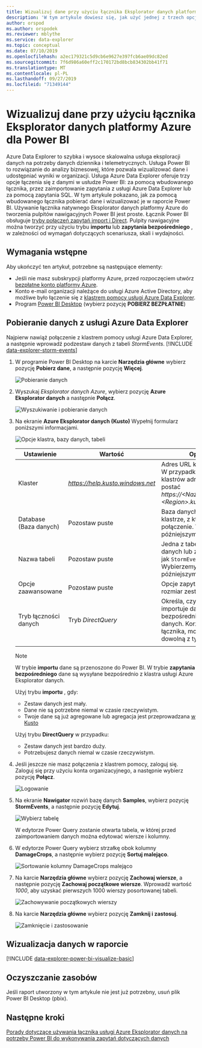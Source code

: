 ```yaml
---
title: Wizualizuj dane przy użyciu łącznika Eksplorator danych platformy Azure dla Power BI
description: 'W tym artykule dowiesz się, jak użyć jednej z trzech opcji wizualizacji danych w Power BI: Łącznik Power BI dla platformy Azure Eksplorator danych.'
author: orspod
ms.author: orspodek
ms.reviewer: mblythe
ms.service: data-explorer
ms.topic: conceptual
ms.date: 07/10/2019
ms.openlocfilehash: a2ec179321c5d9cb6e9627e397fcb6ae09dc82ed
ms.sourcegitcommit: 7f6d986a60eff2c170172bd8bcb834302bb41f71
ms.translationtype: MT
ms.contentlocale: pl-PL
ms.lasthandoff: 09/27/2019
ms.locfileid: "71349144"
---
```

# <a name="visualize-data-using-the-azure-data-explorer-connector-for-power-bi"></a>Wizualizuj dane przy użyciu łącznika Eksplorator danych platformy Azure dla Power BI

Azure Data Explorer to szybka i wysoce skalowalna usługa eksploracji danych na potrzeby danych dziennika i telemetrycznych. Usługa Power BI to rozwiązanie do analizy biznesowej, które pozwala wizualizować dane i udostępniać wyniki w organizacji. Usługa Azure Data Explorer oferuje trzy opcje łączenia się z danymi w usłudze Power BI: za pomocą wbudowanego łącznika, przez zaimportowanie zapytania z usługi Azure Data Explorer lub za pomocą zapytania SQL. W tym artykule pokazano, jak za pomocą wbudowanego łącznika pobierać dane i wizualizować je w raporcie Power BI. Używanie łącznika natywnego Eksplorator danych platformy Azure do tworzenia pulpitów nawigacyjnych Power BI jest proste. Łącznik Power BI obsługuje [tryby połączeń zapytań import i Direct](https://docs.microsoft.com/power-bi/desktop-directquery-about). Pulpity nawigacyjne można tworzyć przy użyciu trybu **importu** lub **zapytania bezpośredniego** , w zależności od wymagań dotyczących scenariusza, skali i wydajności. 

## <a name="prerequisites"></a>Wymagania wstępne

Aby ukończyć ten artykuł, potrzebne są następujące elementy:

* Jeśli nie masz subskrypcji platformy Azure, przed rozpoczęciem utwórz [bezpłatne konto platformy Azure](https://azure.microsoft.com/free/).
* Konto e-mail organizacji należące do usługi Azure Active Directory, aby możliwe było łączenie się z [klastrem pomocy usługi Azure Data Explorer](https://dataexplorer.azure.com/clusters/help/databases/samples).
* Program [Power BI Desktop](https://powerbi.microsoft.com/get-started/) (wybierz pozycję **POBIERZ BEZPŁATNIE**)

## <a name="get-data-from-azure-data-explorer"></a>Pobieranie danych z usługi Azure Data Explorer

Najpierw nawiąż połączenie z klastrem pomocy usługi Azure Data Explorer, a następnie wprowadź podzestaw danych z tabeli *StormEvents*. [!INCLUDE [data-explorer-storm-events](../../includes/data-explorer-storm-events.md)]

1. W programie Power BI Desktop na karcie **Narzędzia główne** wybierz pozycję **Pobierz dane**, a następnie pozycję **Więcej**.

    ![Pobieranie danych](media/power-bi-connector/get-data-more.png)

1. Wyszukaj *Eksplorator danych Azure*, wybierz pozycję **Azure Eksplorator danych** a następnie **Połącz**.

    ![Wyszukiwanie i pobieranie danych](media/power-bi-connector/search-get-data.png)

1. Na ekranie **Azure Eksplorator danych (Kusto)** Wypełnij formularz poniższymi informacjami.

    ![Opcje klastra, bazy danych, tabeli](media/power-bi-connector/cluster-database-table.png)

    **Ustawienie** | **Wartość** | **Opis pola**
    |---|---|---|
    | Klaster | *https://help.kusto.windows.net* | Adres URL klastra pomocy. W przypadku innych klastrów adres URL ma postać *https://\<Nazwa_klastra\>.\<Region\>.kusto.windows.net*. |
    | Database (Baza danych) | Pozostaw puste | Baza danych hostowana w klastrze, z którą nawiązujesz połączenie. Wybierzemy ją w późniejszym kroku. |
    | Nazwa tabeli | Pozostaw puste | Jedna z tabel w bazie danych lub zapytanie, takie jak <code>StormEvents \| take 1000</code>. Wybierzemy ją w późniejszym kroku. |
    | Opcje zaawansowane | Pozostaw puste | Opcje zapytań, na przykład rozmiar zestawu wyników. |
    | Tryb łączności danych | Tryb *DirectQuery* | Określa, czy usługa Power BI importuje dane, czy łączy się bezpośrednio ze źródłem danych. Korzystając z tego łącznika, możesz wybrać dowolną z tych opcji. |
    | | | |
    
    > [!NOTE]
    > W trybie **importu** dane są przenoszone do Power BI. W trybie **zapytania bezpośredniego** dane są wysyłane bezpośrednio z klastra usługi Azure Eksplorator danych.
    >
    > Użyj trybu **importu** , gdy:
    > * Zestaw danych jest mały.
    > * Dane nie są potrzebne niemal w czasie rzeczywistym. 
    > * Twoje dane są już agregowane lub agregacja jest przeprowadzana [w Kusto](/azure/kusto/query/summarizeoperator#list-of-aggregation-functions)    
    >
    > Użyj trybu **DirectQuery** w przypadku:
    > * Zestaw danych jest bardzo duży. 
    > * Potrzebujesz danych niemal w czasie rzeczywistym.   

1. Jeśli jeszcze nie masz połączenia z klastrem pomocy, zaloguj się. Zaloguj się przy użyciu konta organizacyjnego, a następnie wybierz pozycję **Połącz**.

    ![Logowanie](media/power-bi-connector/sign-in.png)

1. Na ekranie **Nawigator** rozwiń bazę danych **Samples**, wybierz pozycję **StormEvents**, a następnie pozycję **Edytuj**.

    ![Wybierz tabelę](media/power-bi-connector/select-table.png)

    W edytorze Power Query zostanie otwarta tabela, w której przed zaimportowaniem danych można edytować wiersze i kolumny.

1. W edytorze Power Query wybierz strzałkę obok kolumny **DamageCrops**, a następnie wybierz pozycję **Sortuj malejąco**.

    ![Sortowanie kolumny DamageCrops malejąco](media/power-bi-connector/sort-descending.png)

1. Na karcie **Narzędzia główne** wybierz pozycję **Zachowaj wiersze**, a następnie pozycję **Zachowaj początkowe wiersze**. Wprowadź wartość *1000*, aby uzyskać pierwszych 1000 wierszy posortowanej tabeli.

    ![Zachowywanie początkowych wierszy](media/power-bi-connector/keep-top-rows.png)

1. Na karcie **Narzędzia główne** wybierz pozycję **Zamknij i zastosuj**.

    ![Zamknięcie i zastosowanie](media/power-bi-connector/close-apply.png)

## <a name="visualize-data-in-a-report"></a>Wizualizacja danych w raporcie

[!INCLUDE [data-explorer-power-bi-visualize-basic](../../includes/data-explorer-power-bi-visualize-basic.md)]

## <a name="clean-up-resources"></a>Oczyszczanie zasobów

Jeśli raport utworzony w tym artykule nie jest już potrzebny, usuń plik Power BI Desktop (pbix).

## <a name="next-steps"></a>Następne kroki

[Porady dotyczące używania łącznika usługi Azure Eksplorator danych na potrzeby Power BI do wykonywania zapytań dotyczących danych](power-bi-best-practices.md#tips-for-using-the-azure-data-explorer-connector-for-power-bi-to-query-data)
